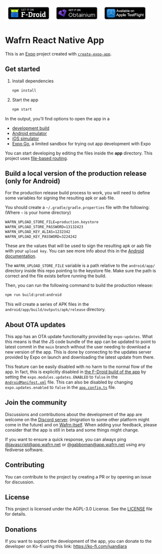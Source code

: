 <a href="https://f-droid.org/packages/dev.djara.wafrn_rn/">
  <img height="60" alt="Get it on F-Droid" src="assets/badges/fdroid-margin.png" /></a>
<a href="http://apps.obtainium.imranr.dev/redirect.html?r=obtainium://add/https://github.com/juandjara/wafrn-rn">
  <img height="60" alt="Get it on Obtanium" src="assets/badges/obtanium-margin.png" /></a>
<a href="https://testflight.apple.com/join/k98B8bDq">
  <img height="60" alt="Get it on Testflight" src="assets/badges/testflight-margin.png" /></a>

# Wafrn React Native App

This is an [Expo](https://expo.dev) project created with [`create-expo-app`](https://www.npmjs.com/package/create-expo-app).

## Get started

1. Install dependencies

   ```bash
   npm install
   ```

2. Start the app

   ```bash
   npm start
   ```

In the output, you'll find options to open the app in a

- [development build](https://docs.expo.dev/develop/development-builds/introduction/)
- [Android emulator](https://docs.expo.dev/workflow/android-studio-emulator/)
- [iOS simulator](https://docs.expo.dev/workflow/ios-simulator/)
- [Expo Go](https://expo.dev/go), a limited sandbox for trying out app development with Expo

You can start developing by editing the files inside the **app** directory. This project uses [file-based routing](https://docs.expo.dev/router/introduction).

## Build a local version of the production release (only for Android)

For the production release build process to work, you will need to define some variables for signing the resulting apk or aab file.

You should create a `~/.gradle/gradle.properties` file with the following: (Where `~` is your home directory)

```properties
WAFRN_UPLOAD_STORE_FILE=production.keystore
WAFRN_UPLOAD_STORE_PASSWORD=13132423
WAFRN_UPLOAD_KEY_ALIAS=1232342
WAFRN_UPLOAD_KEY_PASSWORD=3224242
```

These are the values that will be used to sign the resulting apk or aab file with your `upload key`. You can see more info about this in the [Android documentation](https://developer.android.com/studio/publish/app-signing#generate-key).

The `WAFRN_UPLOAD_STORE_FILE` variable is a path relative to the `android/app/` directory inside this repo pointing to the keystore file. Make sure the path is correct and the file exists before running the build.

Then, you can run the following command to build the production release:

```bash
npm run build:prod:android
```

This will create a series of APK files in the `android/app/build/outputs/apk/release` directory.

## About OTA updates

This app has an OTA update functionality provided by `expo-updates`. What this means is that the JS code bundle of the app can be updated to point to latest commit in the `main` branch without the user needing to download a new version of the app. This is done by connecting to the updates server provided by Expo on launch and downloading the latest update from there.

This feature can be easily disabled with no harm to the normal flow of the app. In fact, this is explicitly disabled in [the F-Droid build of the app](https://gitlab.com/fdroid/fdroiddata/-/blob/master/metadata/dev.djara.wafrn_rn.yml) by setting the `expo.modules.updates.ENABLED` to `false` in the [`AndroidManifest.xml`](android/app/src/main/AndroidManifest.xml) file. This can also be disabled by changing `expo.updates.enabled` to `false` in the [`app.config.ts`](app.config.ts) file.

## Join the community

Discussions and contributions about the development of the app are welcome on the [Discord server](https://discord.gg/DTqGpk2AUV). (migration to some other platform might come in the future) and on [Wafrn itself](https://app.wafrn.net). When adding your feedback, please consider that the app is still in beta and some things might change.

If you want to ensure a quick response, you can always ping [@javascript@app.wafrn.net](https://app.wafrn.net/blog/javascript) or [@gabboman@app.wafrn.net](https://app.wafrn.net/blog/gabboman) using any fediverse software.

## Contributing

You can contribute to the project by creating a PR or by opening an issue for discussion.

## License

This project is licensed under the AGPL-3.0 License. See the [LICENSE](LICENSE.md) file for details.

## Donations

If you want to support the development of the app, you can donate to the developer on Ko-fi using this link: https://ko-fi.com/juandjara

